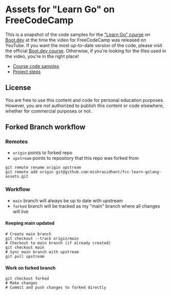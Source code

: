 # Assets for "Learn Go" on FreeCodeCamp

This is a snapshot of the code samples for the ["Learn Go" course](https://boot.dev/courses/learn-golang) on [Boot.dev](https://boot.dev) at the time the video for FreeCodeCamp was released on YouTube. If you want the most up-to-date version of the code, please visit the official [Boot.dev course](https://boot.dev/courses/learn-golang). Otherwise, if you're looking for the files used in the video, you're in the right place!

* [Course code samples](/course)
* [Project steps](/project)

## License

You are free to use this content and code for personal education purposes. However, you are *not* authorized to publish this content or code elsewhere, whether for commercial purposes or not. 

## Forked Branch workflow
### Remotes
- `origin` points to forked repo
- `upstream` points to repository that this repo was forked from

```
git remote rename origin upstream
git remote add origin git@github.com:mishrasidhant/fcc-learn-golang-assets.git
```
### Workflow
- `main` branch will always be up to date with upstream
- `forked` branch will be tracked as my "main" branch where all changes will live

#### Keeping main updated
```
# Create main branch
git checkout --track origin/main
# Checkout to main branch (if already created)
git checkout main
# Sync main branch with upstream
git pull upstream
```
#### Work on forked branch
```
git checkout forked
# Make changes
# Commit and push changes to forked directly
```